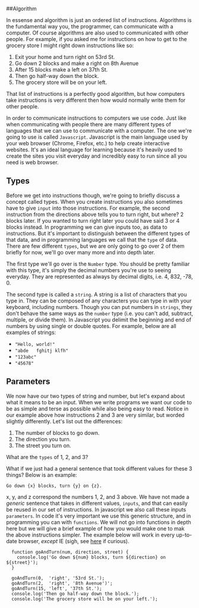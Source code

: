 ##Algorithm

In essense and algorithm is just an ordered list of instructions. Algorithms is the fundamental way you, the programmer, can communicate with a computer.  Of course algorithms are also used to communicated with other people.  For example, if you asked me for instructions on how to get to the grocery store I might right down instructions like so:

  1. Exit your home and turn right on 53rd St.
  2. Go down 2 blocks and make a right on 8th Avenue
  3. After 15 blocks make a left on 37th St.
  4. Then go half-way down the block.
  5. The grocery store will be on your left.

That list of instructions is a perfectly good algorithm, but how computers take instructions is very different then how would normally write them for other people.

In order to communicate instructions to computers we use code.  Just like when communicating with people there are many different types of languages that we can use to communicate with a computer.  The one we're going to use is called `Javascript`.  Javascript is the main language used by your web browser (Chrome, Firefox, etc.) to help create interactive websites.  It's an ideal language for learning because it's heavily used to create the sites you visit everyday and incredibly easy to run since all you need is web browser.

## Types

Before we get into instructions though, we're going to briefly discuss a concept called types.  When you create instructions you also sometimes have to give `input` into those instructions.  For example, the second instruction from the directions above tells you to turn right, but where?  2 blocks later.  If you wanted to turn right later you could have said 3 or 4 blocks instead.  In programming we can give inputs too, as data to instructions.  But it's important to distinguish between the different types of that data, and in programming languages we call that the `type` of data.  There are few different `types`, but we are only going to go over 2 of them briefly for now, we'll go over many more and into depth later.

The first type we'll go over is the `Number` type.  You should be pretty familiar with this type, it's simply the decimal numbers you're use to seeing everyday.  They are represented as always by decimal digits, i.e. 4, 832, -78, 0.

The second type is called a `string`.  A string is a list of characters that you type in.  They can be composed of any characters you can type in with your keyboard, including numbers.  Though you can put numbers in `strings`, they don't behave the same ways as the `number` type (i.e. you can't add, subtract, multiple, or divide them).  In Javascript you delimit the beginning and end of numbers by using single or double quotes.  For example, below are all examples of strings:

  * `"Hello, world!"`
  * `"abde   fghitj klfh"`
  * `"123abc"`
  * `"45678"`

## Parameters

We now have our two types of string and number, but let's expand about what it means to be an input.  When we write programs we want our code to be as simple and terse as possible while also being easy to read.  Notice in our example above how instructions 2 and 3 are very similar, but worded slightly differently.  Let's list out the differences:

  1. The number of blocks to go down.
  2. The direction you turn.
  3. The street you turn on.

What are the `types` of 1, 2, and 3?

What if we just had a general sentence that took different values for these 3 things?  Below is an example:

`Go down {x} blocks, turn {y} on {z}.`

x, y, and z correspond the numbers 1, 2, and 3 above.  We have not made a *generic* sentence that takes in different values, `inputs`, and that can easily be reused in our set of instructions.  In javascript we also call these inputs `parameters`. In code it's very important we use this generic structure, and in programming you can with `functions`.  We will not go into functions in depth here but we will give a brief example of how you would make one to mak the above instructions simpler. The example below will work in every up-to-date browser, *except* IE (sigh, see [here](https://developer.mozilla.org/en-US/docs/Web/JavaScript/Reference/template_strings#Browser_compatibility) if curious).

```
  function goAndTurn(num, direction, street) {
    console.log('Go down ${num} blocks, turn ${direction} on ${street}');
  }

  goAndTurn(0,  'right', '53rd St.');
  goAndTurn(2,  'right', '8th Avenue')';
  goAndTurn(15, 'left', '37th St.');
  console.log('Then go half-way down the block.');
  console.log('The grocery store will be on your left.');

```

